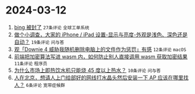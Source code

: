 # 2024-03-12

1. [bing 被封了](https://www.v2ex.com/t/1022722) `27条评论` `全球工单系统`
1. [做个小调查，大家的 iPhone / iPad 设置-显示与亮度-外观是浅色、深色还是自动？](https://www.v2ex.com/t/1022719) `19条评论` `问与答`
1. [观「Downie 4 威胁我随机删除电脑上的文件作为惩罚」有感](https://www.v2ex.com/t/1022720) `12条评论` `macOS`
1. [前端把加密算法写进 wasm 内，如何防止别人直接调用 wasm 获取加密结果](https://www.v2ex.com/t/1022724) `11条评论` `程序员`
1. [为什么市场上即热饮水机只能烧 45 度以上热水？](https://www.v2ex.com/t/1022731) `10条评论` `问与答`
1. [人在北京，想请人上门给部好的网线打水晶头然后安装一下 AP 应该在哪里找人？](https://www.v2ex.com/t/1022733) `6条评论` `宽带症候群`
